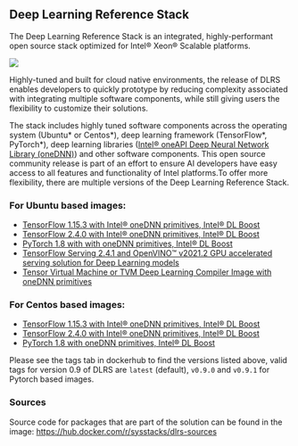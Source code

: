 ## Deep Learning Reference Stack


The Deep Learning Reference Stack is an integrated, highly-performant open source stack optimized for Intel® Xeon® Scalable platforms.


<img src="https://intel.github.io/stacks/_images/dlrs_single_2.png" />

Highly-tuned and built for cloud native environments, the release of DLRS enables developers to quickly prototype by reducing complexity associated with integrating multiple software components, while still giving users the flexibility to customize their solutions.

The stack includes highly tuned software components across the operating system (Ubuntu* or Centos*), deep learning framework (TensorFlow*, PyTorch*), deep learning libraries ([Intel® oneAPI Deep Neural Network Library (oneDNN)](https://01.org/dnnl)) and other software components. This open source community release is part of an effort to ensure AI developers have easy access to all features and functionality of Intel platforms.To offer more flexibility, there are multiple versions of the Deep Learning Reference Stack.
 
### For Ubuntu based images:

* [TensorFlow 1.15.3 with Intel® oneDNN primitives, Intel® DL Boost](https://hub.docker.com/r/sysstacks/dlrs-tensorflow-ubuntu)
* [TensorFlow 2.4.0 with Intel® oneDNN primitives, Intel® DL Boost](https://hub.docker.com/r/sysstacks/dlrs-tensorflow2-ubuntu)
* [PyTorch 1.8 with with oneDNN primitives, Intel® DL Boost](https://hub.docker.com/r/sysstacks/dlrs-pytorch-ubuntu)
* [TensorFlow Serving 2.4.1 and OpenVINO™ v2021.2 GPU accelerated serving solution for Deep Learning models](https://hub.docker.com/repository/docker/sysstacks/dlrs-serving-ubuntu)
* [Tensor Virtual Machine or TVM Deep Learning Compiler Image with oneDNN primitives](https://hub.docker.com/r/sysstacks/dlrs-ml-compiler-ubuntu)
 
### For Centos based images:

* [TensorFlow 1.15.3 with Intel® oneDNN primitives, Intel® DL Boost](https://hub.docker.com/r/sysstacks/dlrs-tensorflow-centos)
* [TensorFlow 2.4.0 with Intel® oneDNN primitives, Intel® DL Boost](https://hub.docker.com/r/sysstacks/dlrs-tensorflow2-centos)
* [PyTorch 1.8 with oneDNN primitives, Intel® DL Boost](https://hub.docker.com/r/sysstacks/dlrs-pytorch-centos)
 
Please see the tags tab in dockerhub to find the versions listed above, valid tags for version 0.9 of DLRS are `latest` (default), `v0.9.0` and `v0.9.1` for Pytorch based images.

### Sources

Source code for packages that are part of the solution can be found in the image: https://hub.docker.com/r/sysstacks/dlrs-sources


